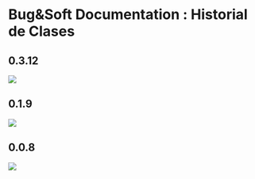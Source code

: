 # Bug&Soft Documentation : Historial de Clases

## 0.3.12
![](https://github.com/DrAsin/Bug_and_Soft/blob/master/Documentacion/0.3.12/UML.png)

## 0.1.9
![](https://github.com/DrAsin/Bug_and_Soft/blob/master/Documentacion/0.1.9/UML.png)

## 0.0.8
![](https://github.com/DrAsin/Bug_and_Soft/blob/master/Documentacion/0.0.8/UML.png)
